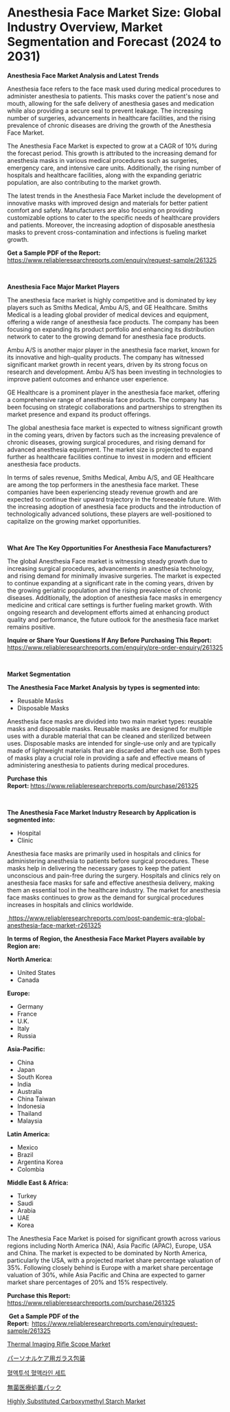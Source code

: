 <p><h1>Anesthesia Face Market Size: Global Industry Overview, Market Segmentation and Forecast (2024 to 2031)</h1></p><p><strong>Anesthesia Face Market Analysis and Latest Trends</strong></p>
<p><p>Anesthesia face refers to the face mask used during medical procedures to administer anesthesia to patients. This masks cover the patient's nose and mouth, allowing for the safe delivery of anesthesia gases and medication while also providing a secure seal to prevent leakage. The increasing number of surgeries, advancements in healthcare facilities, and the rising prevalence of chronic diseases are driving the growth of the Anesthesia Face Market.</p><p>The Anesthesia Face Market is expected to grow at a CAGR of 10% during the forecast period. This growth is attributed to the increasing demand for anesthesia masks in various medical procedures such as surgeries, emergency care, and intensive care units. Additionally, the rising number of hospitals and healthcare facilities, along with the expanding geriatric population, are also contributing to the market growth.</p><p>The latest trends in the Anesthesia Face Market include the development of innovative masks with improved design and materials for better patient comfort and safety. Manufacturers are also focusing on providing customizable options to cater to the specific needs of healthcare providers and patients. Moreover, the increasing adoption of disposable anesthesia masks to prevent cross-contamination and infections is fueling market growth.</p></p>
<p><strong>Get a Sample PDF of the Report:&nbsp;</strong> <a href="https://www.reliableresearchreports.com/enquiry/request-sample/261325">https://www.reliableresearchreports.com/enquiry/request-sample/261325</a></p>
<p>&nbsp;</p>
<p><strong>Anesthesia Face Major Market Players</strong></p>
<p><p>The anesthesia face market is highly competitive and is dominated by key players such as Smiths Medical, Ambu A/S, and GE Healthcare. Smiths Medical is a leading global provider of medical devices and equipment, offering a wide range of anesthesia face products. The company has been focusing on expanding its product portfolio and enhancing its distribution network to cater to the growing demand for anesthesia face products.</p><p>Ambu A/S is another major player in the anesthesia face market, known for its innovative and high-quality products. The company has witnessed significant market growth in recent years, driven by its strong focus on research and development. Ambu A/S has been investing in technologies to improve patient outcomes and enhance user experience.</p><p>GE Healthcare is a prominent player in the anesthesia face market, offering a comprehensive range of anesthesia face products. The company has been focusing on strategic collaborations and partnerships to strengthen its market presence and expand its product offerings.</p><p>The global anesthesia face market is expected to witness significant growth in the coming years, driven by factors such as the increasing prevalence of chronic diseases, growing surgical procedures, and rising demand for advanced anesthesia equipment. The market size is projected to expand further as healthcare facilities continue to invest in modern and efficient anesthesia face products.</p><p>In terms of sales revenue, Smiths Medical, Ambu A/S, and GE Healthcare are among the top performers in the anesthesia face market. These companies have been experiencing steady revenue growth and are expected to continue their upward trajectory in the foreseeable future. With the increasing adoption of anesthesia face products and the introduction of technologically advanced solutions, these players are well-positioned to capitalize on the growing market opportunities.</p></p>
<p>&nbsp;</p>
<p><strong>What Are The Key Opportunities For Anesthesia Face Manufacturers?</strong></p>
<p><p>The global Anesthesia Face market is witnessing steady growth due to increasing surgical procedures, advancements in anesthesia technology, and rising demand for minimally invasive surgeries. The market is expected to continue expanding at a significant rate in the coming years, driven by the growing geriatric population and the rising prevalence of chronic diseases. Additionally, the adoption of anesthesia face masks in emergency medicine and critical care settings is further fueling market growth. With ongoing research and development efforts aimed at enhancing product quality and performance, the future outlook for the anesthesia face market remains positive.</p></p>
<p><strong>Inquire or Share Your Questions If Any Before Purchasing This Report:</strong> <a href="https://www.reliableresearchreports.com/enquiry/pre-order-enquiry/261325">https://www.reliableresearchreports.com/enquiry/pre-order-enquiry/261325</a></p>
<p>&nbsp;</p>
<p><strong>Market Segmentation</strong></p>
<p><strong>The Anesthesia Face Market Analysis by types is segmented into:</strong></p>
<p><ul><li>Reusable Masks</li><li>Disposable Masks</li></ul></p>
<p><p>Anesthesia face masks are divided into two main market types: reusable masks and disposable masks. Reusable masks are designed for multiple uses with a durable material that can be cleaned and sterilized between uses. Disposable masks are intended for single-use only and are typically made of lightweight materials that are discarded after each use. Both types of masks play a crucial role in providing a safe and effective means of administering anesthesia to patients during medical procedures.</p></p>
<p><strong>Purchase this Report:&nbsp;</strong><a href="https://www.reliableresearchreports.com/purchase/261325">https://www.reliableresearchreports.com/purchase/261325</a></p>
<p>&nbsp;</p>
<p><strong>The Anesthesia Face Market Industry Research by Application is segmented into:</strong></p>
<p><ul><li>Hospital</li><li>Clinic</li></ul></p>
<p><p>Anesthesia face masks are primarily used in hospitals and clinics for administering anesthesia to patients before surgical procedures. These masks help in delivering the necessary gases to keep the patient unconscious and pain-free during the surgery. Hospitals and clinics rely on anesthesia face masks for safe and effective anesthesia delivery, making them an essential tool in the healthcare industry. The market for anesthesia face masks continues to grow as the demand for surgical procedures increases in hospitals and clinics worldwide.</p></p>
<p><a href="https://www.reliableresearchreports.com/post-pandemic-era-global-anesthesia-face-market-r261325">&nbsp;https://www.reliableresearchreports.com/post-pandemic-era-global-anesthesia-face-market-r261325</a></p>
<p><strong>In terms of Region, the Anesthesia Face Market Players available by Region are:</strong></p>
<p>
    <p> <strong> North America: </strong>
        <ul>
            <li>United States</li>
            <li>Canada</li>
        </ul>
        </p> 
    <p> <strong> Europe: </strong>
        <ul>
            <li>Germany</li>
            <li>France</li>
            <li>U.K.</li>
            <li>Italy</li>
            <li>Russia</li>
        </ul>
        </p> 
    <p> <strong> Asia-Pacific: </strong>
        <ul>
            <li>China</li>
            <li>Japan</li>
            <li>South Korea</li>
            <li>India</li>
            <li>Australia</li>
            <li>China Taiwan</li>
            <li>Indonesia</li>
            <li>Thailand</li>
            <li>Malaysia</li>
        </ul>
        </p> 
    <p> <strong> Latin America: </strong>
        <ul>
            <li>Mexico</li>
            <li>Brazil</li>
            <li>Argentina Korea</li>
            <li>Colombia</li>
        </ul>
        </p> 
    <p> <strong> Middle East & Africa: </strong>
        <ul>
            <li>Turkey</li>
            <li>Saudi</li>
            <li>Arabia</li>
            <li>UAE</li>
            <li>Korea</li>
        </ul>
    </p>
    </p>
<p><p>The Anesthesia Face Market is poised for significant growth across various regions including North America (NA), Asia Pacific (APAC), Europe, USA and China. The market is expected to be dominated by North America, particularly the USA, with a projected market share percentage valuation of 35%. Following closely behind is Europe with a market share percentage valuation of 30%, while Asia Pacific and China are expected to garner market share percentages of 20% and 15% respectively.</p></p>
<p><strong>Purchase this Report: </strong><a href="https://www.reliableresearchreports.com/purchase/261325">https://www.reliableresearchreports.com/purchase/261325</a></p>
<p>&nbsp;<strong>Get a Sample PDF of the Report:&nbsp;&nbsp;</strong><a href="https://www.reliableresearchreports.com/enquiry/request-sample/261325">https://www.reliableresearchreports.com/enquiry/request-sample/261325</a></p>
<p><strong></strong></p>
<p><p><a href="https://github.com/airdrophunter675/Market-Research-Report-List-1/blob/main/thermal-imaging-rifle-scope-market.md">Thermal Imaging Rifle Scope Market</a></p><p><a href="https://github.com/dzy793153605/Market-Research-Report-List-2/blob/main/6870782118894.md">パーソナルケア用ガラス包装</a></p><p><a href="https://github.com/bossladyaries0/Market-Research-Report-List-1/blob/main/7530731126315.md">혈액투석 혈액라인 세트</a></p><p><a href="https://github.com/oafhukehf4709715/Market-Research-Report-List-2/blob/main/1405710118893.md">無菌医療処置パック</a></p><p><a href="https://github.com/aafbctfl75/Market-Research-Report-List-1/blob/main/highly-substituted-carboxymethyl-starch-market.md">Highly Substituted Carboxymethyl Starch Market</a></p></p>